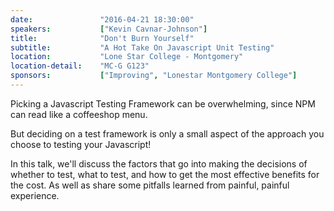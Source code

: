 ```yaml
---
date:               "2016-04-21 18:30:00"
speakers:           ["Kevin Cavnar-Johnson"]
title:              "Don't Burn Yourself"
subtitle:           "A Hot Take On Javascript Unit Testing"
location:           "Lone Star College - Montgomery"
location-detail:    "MC-G G123"
sponsors:           ["Improving", "Lonestar Montgomery College"]
---
```

Picking a Javascript Testing Framework can be overwhelming, since NPM can read like a coffeeshop menu.

But deciding on a test framework is only a small aspect of the approach you choose to testing your Javascript!

In this talk, we'll discuss the factors that go into making the decisions of whether to test, what to test, and how to get the most effective benefits for the cost. As well as share some pitfalls learned from painful,
painful experience.
